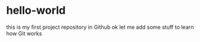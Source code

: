 # hello-world
this is my first project repository in Github
ok let me add some stuff to learn how Git works
